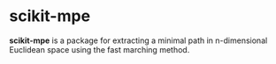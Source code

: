 # scikit-mpe

**scikit-mpe** is a package for extracting a minimal path in n-dimensional Euclidean space using the fast marching method.
